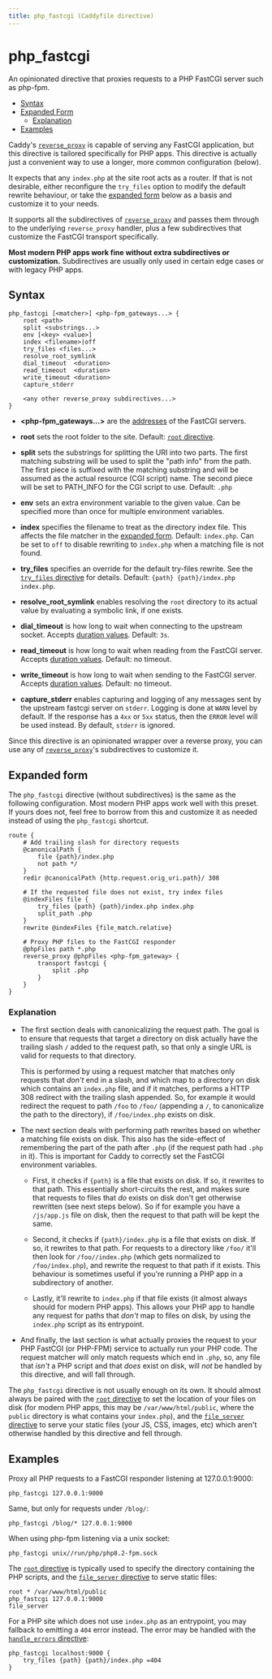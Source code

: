 ```yaml
---
title: php_fastcgi (Caddyfile directive)
---
```


<script>
window.$(function() {
	// We'll add links to all the subdirectives if a matching anchor tag is found on the page.
	addLinksToSubdirectives();
});
</script>

# php_fastcgi

An opinionated directive that proxies requests to a PHP FastCGI server such as php-fpm.

- [Syntax](#syntax)
- [Expanded Form](#expanded-form)
  - [Explanation](#explanation)
- [Examples](#examples)

Caddy's [`reverse_proxy`](/docs/caddyfile/directives/reverse_proxy) is capable of serving any FastCGI application, but this directive is tailored specifically for PHP apps. This directive is actually just a convenient way to use a longer, more common configuration (below).

It expects that any `index.php` at the site root acts as a router. If that is not desirable, either reconfigure the `try_files` option to modify the default rewrite behaviour, or take the [expanded form](#expanded-form) below as a basis and customize it to your needs.

It supports all the subdirectives of [`reverse_proxy`](/docs/caddyfile/directives/reverse_proxy) and passes them through to the underlying `reverse_proxy` handler, plus a few subdirectives that customize the FastCGI transport specifically.

**Most modern PHP apps work fine without extra subdirectives or customization.** Subdirectives are usually only used in certain edge cases or with legacy PHP apps.

## Syntax

```caddy-d
php_fastcgi [<matcher>] <php-fpm_gateways...> {
	root <path>
	split <substrings...>
	env [<key> <value>]
	index <filename>|off
	try_files <files...>
	resolve_root_symlink
	dial_timeout  <duration>
	read_timeout  <duration>
	write_timeout <duration>
	capture_stderr

	<any other reverse_proxy subdirectives...>
}
```

- **<php-fpm_gateways...>** are the [addresses](/docs/conventions#network-addresses) of the FastCGI servers.

- **root** <span id="root"/> sets the root folder to the site. Default: [`root` directive](/docs/caddyfile/directives/root).

- **split** <span id="split"/> sets the substrings for splitting the URI into two parts. The first matching substring will be used to split the "path info" from the path. The first piece is suffixed with the matching substring and will be assumed as the actual resource (CGI script) name. The second piece will be set to PATH_INFO for the CGI script to use. Default: `.php`

- **env** <span id="env"/> sets an extra environment variable to the given value. Can be specified more than once for multiple environment variables.

- **index** <span id="index"/> specifies the filename to treat as the directory index file. This affects the file matcher in the [expanded form](#expanded-form). Default: `index.php`. Can be set to `off` to disable rewriting to `index.php` when a matching file is not found.

- **try_files** <span id="try_files"/> specifies an override for the default try-files rewrite. See the [`try_files` directive](/docs/caddyfile/directives/try_files) for details. Default: `{path} {path}/index.php index.php`.

- **resolve_root_symlink** <span id="resolve_root_symlink"/> enables resolving the `root` directory to its actual value by evaluating a symbolic link, if one exists.

- **dial_timeout** <span id="dial_timeout"/> is how long to wait when connecting to the upstream socket. Accepts [duration values](/docs/conventions#durations). Default: `3s`.

- **read_timeout** <span id="read_timeout"/> is how long to wait when reading from the FastCGI server. Accepts [duration values](/docs/conventions#durations). Default: no timeout.

- **write_timeout** <span id="write_timeout"/> is how long to wait when sending to the FastCGI server. Accepts [duration values](/docs/conventions#durations). Default: no timeout.

- **capture_stderr** <span id="capture_stderr"/> enables capturing and logging of any messages sent by the upstream fastcgi server on `stderr`. Logging is done at `WARN` level by default. If the response has a `4xx` or `5xx` status, then the `ERROR` level will be used instead. By default, `stderr` is ignored.


Since this directive is an opinionated wrapper over a reverse proxy, you can use any of [`reverse_proxy`](/docs/caddyfile/directives/reverse_proxy#syntax)'s subdirectives to customize it.


## Expanded form

The `php_fastcgi` directive (without subdirectives) is the same as the following configuration. Most modern PHP apps work well with this preset. If yours does not, feel free to borrow from this and customize it as needed instead of using the `php_fastcgi` shortcut.

```caddy-d
route {
	# Add trailing slash for directory requests
	@canonicalPath {
		file {path}/index.php
		not path */
	}
	redir @canonicalPath {http.request.orig_uri.path}/ 308

	# If the requested file does not exist, try index files
	@indexFiles file {
		try_files {path} {path}/index.php index.php
		split_path .php
	}
	rewrite @indexFiles {file_match.relative}

	# Proxy PHP files to the FastCGI responder
	@phpFiles path *.php
	reverse_proxy @phpFiles <php-fpm_gateway> {
		transport fastcgi {
			split .php
		}
	}
}
```

### Explanation

- The first section deals with canonicalizing the request path. The goal is to ensure that requests that target a directory on disk actually have the trailing slash `/` added to the request path, so that only a single URL is valid for requests to that directory.

  This is performed by using a request matcher that matches only requests that _don't_ end in a slash, and which map to a directory on disk which contains an `index.php` file, and if it matches, performs a HTTP 308 redirect with the trailing slash appended. So, for example it would redirect the request to path `/foo` to `/foo/` (appending a `/`, to canonicalize the path to the directory), if `/foo/index.php` exists on disk.

- The next section deals with performing path rewrites based on whether a matching file exists on disk. This also has the side-effect of remembering the part of the path after `.php` (if the request path had `.php` in it). This is important for Caddy to correctly set the FastCGI environment variables.

  - First, it checks if `{path}` is a file that exists on disk. If so, it rewrites to that path. This essentially short-circuits the rest, and makes sure that requests to files that _do_ exists on disk don't get otherwise rewritten (see next steps below). So if for example you have a `/js/app.js` file on disk, then the request to that path will be kept the same.

  - Second, it checks if `{path}/index.php` is a file that exists on disk. If so, it rewrites to that path. For requests to a directory like `/foo/` it'll then look for `/foo//index.php` (which gets normalized to `/foo/index.php`), and rewrite the request to that path if it exists. This behaviour is sometimes useful if you're running a PHP app in a subdirectory of another.

  - Lastly, it'll rewrite to `index.php` if that file exists (it almost always should for modern PHP apps). This allows your PHP app to handle any request for paths that _don't_ map to files on disk, by using the `index.php` script as its entrypoint.

- And finally, the last section is what actually proxies the request to your PHP FastCGI (or PHP-FPM) service to actually run your PHP code. The request matcher will only match requests which end in `.php`, so, any file that _isn't_ a PHP script and that _does_ exist on disk, will _not_ be handled by this directive, and will fall through.

The `php_fastcgi` directive is not usually enough on its own. It should almost always be paired with the [`root` directive](/docs/caddyfile/directives/root) to set the location of your files on disk (for modern PHP apps, this may be `/var/www/html/public`, where the `public` directory is what contains your `index.php`), and the [`file_server` directive](/docs/caddyfile/directives/file_server) to serve your static files (your JS, CSS, images, etc) which aren't otherwise handled by this directive and fell through.



## Examples

Proxy all PHP requests to a FastCGI responder listening at 127.0.0.1:9000:

```caddy-d
php_fastcgi 127.0.0.1:9000
```

Same, but only for requests under `/blog/`:

```caddy-d
php_fastcgi /blog/* 127.0.0.1:9000
```

When using php-fpm listening via a unix socket:

```caddy-d
php_fastcgi unix//run/php/php8.2-fpm.sock
```

The [`root` directive](/docs/caddyfile/directives/root) is typically used to specify the directory containing the PHP scripts, and the [`file_server` directive](/docs/caddyfile/directives/file_server) to serve static files:

```caddy-d
root * /var/www/html/public
php_fastcgi 127.0.0.1:9000
file_server
```

For a PHP site which does not use `index.php` as an entrypoint, you may fallback to emitting a `404` error instead. The error may be handled with the [`handle_errors` directive](/docs/caddyfile/directives/handle_errors):

```caddy-d
php_fastcgi localhost:9000 {
	try_files {path} {path}/index.php =404
}
```
